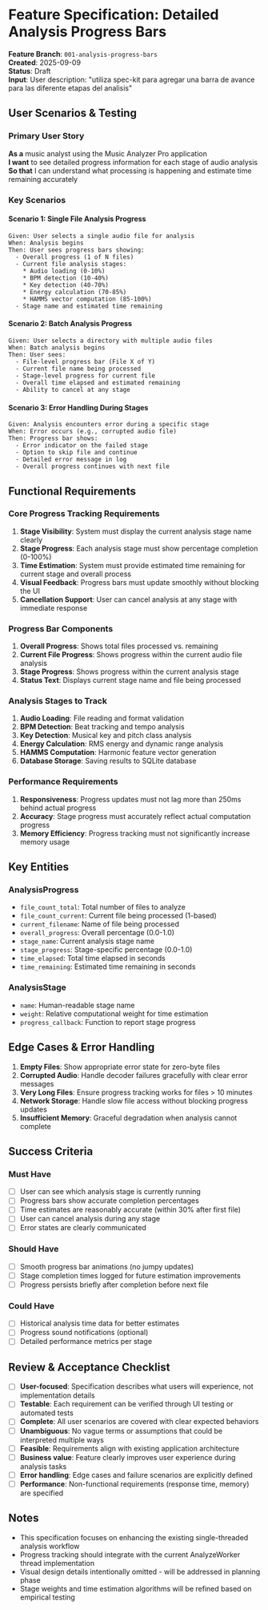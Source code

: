 # Feature Specification: Detailed Analysis Progress Bars

**Feature Branch**: `001-analysis-progress-bars`  
**Created**: 2025-09-09  
**Status**: Draft  
**Input**: User description: "utiliza spec-kit para agregar una barra de avance para las diferente etapas del analisis"

## User Scenarios & Testing

### Primary User Story
**As a** music analyst using the Music Analyzer Pro application  
**I want** to see detailed progress information for each stage of audio analysis  
**So that** I can understand what processing is happening and estimate time remaining accurately

### Key Scenarios

#### Scenario 1: Single File Analysis Progress
```
Given: User selects a single audio file for analysis
When: Analysis begins
Then: User sees progress bars showing:
  - Overall progress (1 of N files)
  - Current file analysis stages:
    * Audio loading (0-10%)
    * BPM detection (10-40%) 
    * Key detection (40-70%)
    * Energy calculation (70-85%)
    * HAMMS vector computation (85-100%)
  - Stage name and estimated time remaining
```

#### Scenario 2: Batch Analysis Progress
```
Given: User selects a directory with multiple audio files
When: Batch analysis begins  
Then: User sees:
  - File-level progress bar (File X of Y)
  - Current file name being processed
  - Stage-level progress for current file
  - Overall time elapsed and estimated remaining
  - Ability to cancel at any stage
```

#### Scenario 3: Error Handling During Stages
```
Given: Analysis encounters error during a specific stage
When: Error occurs (e.g., corrupted audio file)
Then: Progress bar shows:
  - Error indicator on the failed stage
  - Option to skip file and continue
  - Detailed error message in log
  - Overall progress continues with next file
```

## Functional Requirements

### Core Progress Tracking Requirements
1. **Stage Visibility**: System must display the current analysis stage name clearly
2. **Stage Progress**: Each analysis stage must show percentage completion (0-100%)
3. **Time Estimation**: System must provide estimated time remaining for current stage and overall process
4. **Visual Feedback**: Progress bars must update smoothly without blocking the UI
5. **Cancellation Support**: User can cancel analysis at any stage with immediate response

### Progress Bar Components  
1. **Overall Progress**: Shows total files processed vs. remaining
2. **Current File Progress**: Shows progress within the current audio file analysis
3. **Stage Progress**: Shows progress within the current analysis stage
4. **Status Text**: Displays current stage name and file being processed

### Analysis Stages to Track
1. **Audio Loading**: File reading and format validation
2. **BPM Detection**: Beat tracking and tempo analysis  
3. **Key Detection**: Musical key and pitch class analysis
4. **Energy Calculation**: RMS energy and dynamic range analysis
5. **HAMMS Computation**: Harmonic feature vector generation
6. **Database Storage**: Saving results to SQLite database

### Performance Requirements
1. **Responsiveness**: Progress updates must not lag more than 250ms behind actual progress
2. **Accuracy**: Stage progress must accurately reflect actual computation progress
3. **Memory Efficiency**: Progress tracking must not significantly increase memory usage

## Key Entities

### AnalysisProgress
- `file_count_total`: Total number of files to analyze
- `file_count_current`: Current file being processed (1-based)
- `current_filename`: Name of file being processed
- `overall_progress`: Overall percentage (0.0-1.0)
- `stage_name`: Current analysis stage name
- `stage_progress`: Stage-specific percentage (0.0-1.0)
- `time_elapsed`: Total time elapsed in seconds
- `time_remaining`: Estimated time remaining in seconds

### AnalysisStage
- `name`: Human-readable stage name
- `weight`: Relative computational weight for time estimation
- `progress_callback`: Function to report stage progress

## Edge Cases & Error Handling

1. **Empty Files**: Show appropriate error state for zero-byte files
2. **Corrupted Audio**: Handle decoder failures gracefully with clear error messages
3. **Very Long Files**: Ensure progress tracking works for files > 10 minutes
4. **Network Storage**: Handle slow file access without blocking progress updates
5. **Insufficient Memory**: Graceful degradation when analysis cannot complete

## Success Criteria

### Must Have
- [ ] User can see which analysis stage is currently running
- [ ] Progress bars show accurate completion percentages
- [ ] Time estimates are reasonably accurate (within 30% after first file)
- [ ] User can cancel analysis during any stage
- [ ] Error states are clearly communicated

### Should Have  
- [ ] Smooth progress bar animations (no jumpy updates)
- [ ] Stage completion times logged for future estimation improvements
- [ ] Progress persists briefly after completion before next file

### Could Have
- [ ] Historical analysis time data for better estimates
- [ ] Progress sound notifications (optional)
- [ ] Detailed performance metrics per stage

## Review & Acceptance Checklist

- [ ] **User-focused**: Specification describes what users will experience, not implementation details
- [ ] **Testable**: Each requirement can be verified through UI testing or automated tests  
- [ ] **Complete**: All user scenarios are covered with clear expected behaviors
- [ ] **Unambiguous**: No vague terms or assumptions that could be interpreted multiple ways
- [ ] **Feasible**: Requirements align with existing application architecture
- [ ] **Business value**: Feature clearly improves user experience during analysis tasks
- [ ] **Error handling**: Edge cases and failure scenarios are explicitly defined
- [ ] **Performance**: Non-functional requirements (response time, memory) are specified

## Notes

- This specification focuses on enhancing the existing single-threaded analysis workflow
- Progress tracking should integrate with the current AnalyzeWorker thread implementation  
- Visual design details intentionally omitted - will be addressed in planning phase
- Stage weights and time estimation algorithms will be refined based on empirical testing